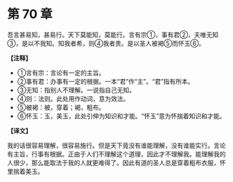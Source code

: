# 第 70 章

吾言甚易知，甚易行。天下莫能知，莫能行。言有宗①，事有君②，夫唯无知③，是以不我知。知我者希，则④我者贵。是以圣人被褐⑤而怀玉⑥。

**【注释】**

- ①言有宗：言论有一定的主旨。
- ②事有君：办事有一定的根据。一本“君”作“主”。“君”指有所本。
- ③无知：指别人不理解。一说指自己无知。
- ④则：法则。此处用作动词，意为效法。
- ⑤被褐：被，穿着；褐，粗布。
- ⑥怀玉：玉，美玉，此处引伸为知识和才能。“怀玉”意为怀揣着知识和才能。

**【译文】**

我的话很容易理解，很容易施行。但是天下竟没有谁能理解，没有谁能实行。言论有主旨，行事有根据。正由于人们不理解这个道理，因此才不理解我。能理解我的人很少，那么能取法于我的人就更难得了。因此有道的圣人总是穿着粗布衣服，怀里揣着美玉。
